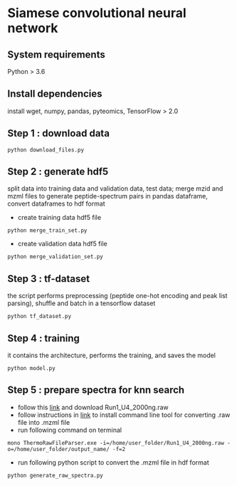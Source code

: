 # Siamese convolutional neural network

## System requirements
Python > 3.6

## Install dependencies
install wget, numpy, pandas, pyteomics, TensorFlow > 2.0

## Step 1 : download data

```
python download_files.py
```

## Step 2 : generate hdf5
split data into training data and validation data, test data; merge mzid and mzml files to generate peptide-spectrum pairs in pandas dataframe, convert dataframes to hdf format

* create training data hdf5 file
```
python merge_train_set.py
```
* create validation data hdf5 file
```
python merge_validation_set.py
```

## Step 3 : tf-dataset
the script performs preprocessing (peptide one-hot encoding and peak list parsing), shuffle and batch in a tensorflow dataset
```
python tf_dataset.py
```

## Step 4 : training 
it contains the architecture, performs the training, and saves the model
```
python model.py
```

## Step 5 : prepare spectra for knn search
- follow this [link](https://www.ebi.ac.uk/pride/archive/projects/PXD006118) and download Run1_U4_2000ng.raw
- follow instructions in [link](https://github.com/compomics/ThermoRawFileParser) to install command line tool for converting .raw file into .mzml file
- run following command on terminal
```
mono ThermoRawFileParser.exe -i=/home/user_folder/Run1_U4_2000ng.raw -o=/home/user_folder/output_name/ -f=2
```
- run following python script to convert the .mzml file in hdf format
```
python generate_raw_spectra.py
```


